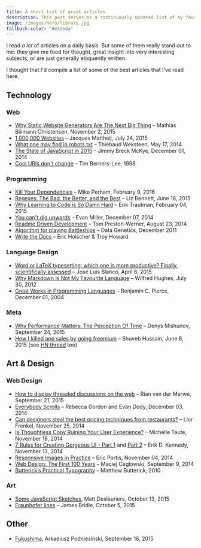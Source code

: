 ```yaml
---
title: A short list of great articles
description: This post serves as a continuously updated list of my favorite articles online.
image: /images/hero/library.jpg
fallback-color: "#e3deda"
---
```


I read *a lot* of articles on a daily basis. But some of them really stand out to me: they give me food for thought, great insight into very interesting subjects, or are just generally eloquently written.

I thought that I'd compile a list of some of the best articles that I've read here.

## Technology

### Web
- [Why Static Website Generators Are The Next Big Thing](https://www.smashingmagazine.com/2015/11/modern-static-website-generators-next-big-thing/) &ndash; Mathias Biilmann Christensen, November 2, 2015
- [1,000,000 Websites](http://jacquesmattheij.com/one-million-websites) &ndash; Jacques Mattheij, July 24, 2015
- [What one may find in robots.txt](http://xn--thibaud-dya.fr/robots.txt.html) &ndash; Thiébaud Weksteen, May 17, 2014
- [The State of JavaScript in 2015](http://www.breck-mckye.com/blog/2014/12/the-state-of-javascript-in-2015/) &ndash; Jimmy Breck McKye, December 01, 2014
- [Cool URIs don't change](https://www.w3.org/Provider/Style/URI) &ndash; Tim Berners-Lee, 1998

<!--- More -->

### Programming
- [Kill Your Dependencies](http://www.mikeperham.com/2016/02/09/kill-your-dependencies/) &ndash; Mike Perham, February 9, 2016
- [Regexes: The Bad, the Better, and the Best](https://www.loggly.com/blog/regexes-the-bad-better-best/) &ndash; Liz Bennett, June 18, 2015
- [Why Learning to Code is So Damn Hard](http://www.vikingcodeschool.com/posts/why-learning-to-code-is-so-damn-hard) &ndash; Erik Trautman, February 04, 2015
- [You can't dig upwards](http://www.evanmiller.org/you-cant-dig-upwards.html) &ndash; Evan Miller, December 07, 2014
- [Readme Driven Development](http://tom.preston-werner.com/2010/08/23/readme-driven-development.html) &ndash; Tom Preston-Werner, August 23, 2014
- [Algorithm for playing Battleships](http://www.datagenetics.com/blog/december32011/index.html) &ndash; Data Genetics, December 2011
- [Write the Docs](http://docs.writethedocs.org/) &ndash; Eric Holscher & Troy Howard


### Language Design
- [Word or LaTeX typesetting: which one is more productive? Finally, scientifically assessed](https://mappingignorance.org/2015/04/06/word-or-latex-typesetting-which-one-is-more-productive-finally-scientifically-assessed/) &ndash; José Luis Blanco, April 6, 2015
- [Why Markdown Is Not My Favourite Language](http://www.wilfred.me.uk/blog/2012/07/30/why-markdown-is-not-my-favourite-language/) &ndash; Wilfred Hughes, July 30, 2012
- [Great Works in Programming Languages](https://www.cis.upenn.edu/~bcpierce/courses/670Fall04/GreatWorksInPL.shtml) &ndash; Benjamin C. Pierce, December 01, 2004

### Meta
- [Why Performance Matters: The Perception Of Time](https://www.smashingmagazine.com/2015/09/why-performance-matters-the-perception-of-time/) &ndash; Denys Mishunov, September 24, 2015
- [How I killed app sales by going freemium](https://medium.com/@shuveb/how-i-killed-app-sales-by-going-freemium-31c04c60d2f2) &ndash; Shuveb Hussain, June 6, 2015 (see [HN thread](https://news.ycombinator.com/item?id=9673650) too)

## Art & Design

### Web Design
- [How to display threaded discussions on the web](http://www.elezea.com/2015/09/how-to-display-threaded-discussions-on-the-web/) &ndash; Rian van der Merwe, September 21, 2015
- [Everybody Scrolls](https://www.hugeinc.com/ideas/perspective/everybody-scrolls) &ndash; Rebecca Gordon and Evan Dody, December 03, 2014
- [Can designers steal the best pricing techniques from restaurants?](http://thenuschool.com/can-steal-restaurants-best-pricing-techniques/) &ndash; Lior Frenkel, November 25, 2014
- [Is Thoughtless Copy Ruining Your User Experience?](https://teamgaslight.com/blog/is-thoughtless-copy-ruining-your-user-experience) &ndash; Michelle Taute, November 18, 2014
- [7 Rules for Creating Gorgeous UI - Part 1](https://medium.com/@erikdkennedy/7-rules-for-creating-gorgeous-ui-part-1-559d4e805cda?hn=1) and [Part 2](https://medium.com/@erikdkennedy/7-rules-for-creating-gorgeous-ui-part-2-430de537ba96) &ndash; Erik D. Kennedy, November 13, 2014
- [Responsive Images in Practice](http://alistapart.com/article/responsive-images-in-practice) &ndash;  Eric Portis, November 04, 2014
- [Web Design: The First 100 Years](http://idlewords.com/talks/web_design_first_100_years.htm) &ndash; Maciej Cegłowski, September 9, 2014
- [Butterick’s Practical Typography](http://practicaltypography.com/) &ndash; Matthew Butterick, 2010

### Art
- [Some JavaScript Sketches](https://mattdesl.svbtle.com/some-javascript-sketches), Matt Deslauriers, October 13, 2015
- [Fraunhofer lines](http://booktwo.org/notebook/fraunhofer-lines/) &ndash;  James Bridle, October 5, 2015


## Other
- [Fukushima](http://www.podniesinski.pl/portal/fukushima/), Arkadiusz Podniesiński, September 16, 2015
